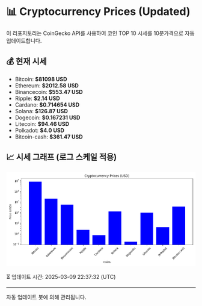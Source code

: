 
# 📊 Cryptocurrency Prices (Updated)

이 리포지토리는 CoinGecko API를 사용하여 코인 TOP 10 시세를 10분가격으로 자동 업데이트합니다.

## 💰 현재 시세
- Bitcoin: **$81098 USD**
- Ethereum: **$2012.58 USD**
- Binancecoin: **$553.47 USD**
- Ripple: **$2.14 USD**
- Cardano: **$0.714654 USD**
- Solana: **$126.87 USD**
- Dogecoin: **$0.167231 USD**
- Litecoin: **$94.46 USD**
- Polkadot: **$4.0 USD**
- Bitcoin-cash: **$361.47 USD**

## 📈 시세 그래프 (로그 스케일 적용)
![Crypto Prices](crypto_prices.png)

⏳ 업데이트 시간: 2025-03-09 22:37:32 (UTC)

---
자동 업데이트 봇에 의해 관리됩니다.
